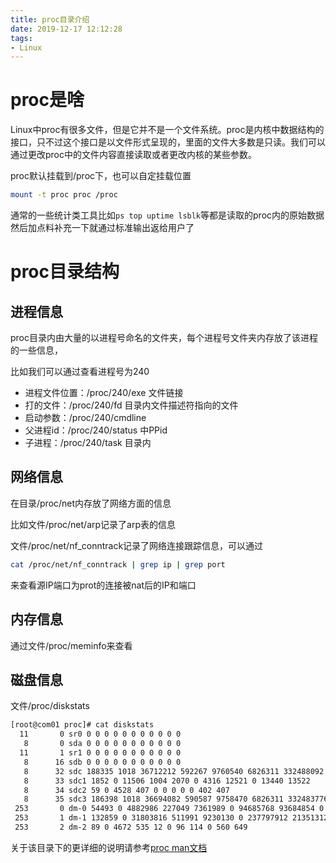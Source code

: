 ```yaml
---
title: proc目录介绍
date: 2019-12-17 12:12:28
tags:
- Linux
---
```


# proc是啥

Linux中proc有很多文件，但是它并不是一个文件系统。proc是内核中数据结构的接口，只不过这个接口是以文件形式呈现的，里面的文件大多数是只读。我们可以通过更改proc中的文件内容直接读取或者更改内核的某些参数。

<!--more-->

proc默认挂载到/proc下，也可以自定挂载位置

```bash
mount -t proc proc /proc
```

通常的一些统计类工具比如`ps top uptime lsblk`等都是读取的proc内的原始数据然后加点料补充一下就通过标准输出返给用户了

# proc目录结构

## 进程信息

proc目录内由大量的以进程号命名的文件夹，每个进程号文件夹内存放了该进程的一些信息，

比如我们可以通过查看进程号为240

- 进程文件位置：/proc/240/exe 文件链接
- 打的文件：/proc/240/fd 目录内文件描述符指向的文件
- 启动参数：/proc/240/cmdline
- 父进程id：/proc/240/status 中PPid
- 子进程：/proc/240/task 目录内

## 网络信息

在目录/proc/net内存放了网络方面的信息

比如文件/proc/net/arp记录了arp表的信息

文件/proc/net/nf_conntrack记录了网络连接跟踪信息，可以通过

```bash
cat /proc/net/nf_conntrack | grep ip | grep port
```
来查看源IP端口为prot的连接被nat后的IP和端口

## 内存信息

通过文件/proc/meminfo来查看

## 磁盘信息

文件/proc/diskstats

```bash
[root@com01 proc]# cat diskstats
  11       0 sr0 0 0 0 0 0 0 0 0 0 0 0
   8       0 sda 0 0 0 0 0 0 0 0 0 0 0
  11       1 sr1 0 0 0 0 0 0 0 0 0 0 0
   8      16 sdb 0 0 0 0 0 0 0 0 0 0 0
   8      32 sdc 188335 1018 36712212 592267 9760540 6826311 332488092 212036387 0 67057034 212631759
   8      33 sdc1 1852 0 11506 1004 2070 0 4316 12521 0 13440 13522
   8      34 sdc2 59 0 4528 407 0 0 0 0 0 402 407
   8      35 sdc3 186398 1018 36694082 590587 9758470 6826311 332483776 212023866 0 67044500 212656538
 253       0 dm-0 54493 0 4882986 227049 7361989 0 94685768 93684854 0 33019734 93912522
 253       1 dm-1 132859 0 31803816 511991 9230130 0 237797912 213513125 0 35143976 214032550
 253       2 dm-2 89 0 4672 535 12 0 96 114 0 560 649

```


关于该目录下的更详细的说明请参考[proc man文档](http://man7.org/linux/man-pages/man5/proc.5.html#DESCRIPTION)



